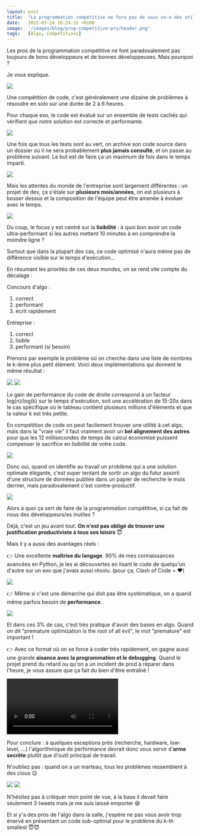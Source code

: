 ```yaml
---
layout: post
title:  "La programmation compétitive ne fera pas de vous un·e dev utile"
date:   2022-03-24 16:24:32 +0100
image:  '/images/blog/prog-competitive-pro/header.png'
tags:   [Algo, Compétitions]
---
```


Les pros de la programmation compétitive ne font paradoxalement pas toujours de bons développeurs et de bonnes développeuses. Mais pourquoi ?

Je vous explique. 

<div class="gallery-box">
  <div class="gallery">
  <img src="/images/blog/prog-competitive-pro/1507015516354846736-FOn-oBPUYBIbqev.jpg" draggable="false">
  </div>
</div>

Une compétition de code, c'est généralement une dizaine de problèmes à résoudre en solo sur une durée de 2 à 6 heures.

Pour chaque exo, le code est évalué sur un ensemble de tests cachés qui vérifient que notre solution est correcte et performante. 

<div class="gallery-box">
  <div class="gallery">
  <img src="/images/blog/prog-competitive-pro/1507015523413868559-FOn-oaxVsBcOyT8.jpg" draggable="false">
  </div>
</div>

Une fois que tous les tests sont au vert, on archive son code source dans un dossier où il ne sera probablement **plus jamais consulté**, et on passe au problème suivant. Le but est de faire ça un maximum de fois dans le temps imparti. 

<div class="gallery-box">
  <div class="gallery">
  <img src="/images/blog/prog-competitive-pro/1507015530409910272-FOn-oz5VcBY1bt-.png" draggable="false">
  </div>
</div>

Mais les attentes du monde de l'entreprise sont largement différentes : un projet de dev, ça s'étale sur **plusieurs mois/années**, on est plusieurs à bosser dessus et la composition de l'équipe peut être amenée à évoluer avec le temps. 

<div class="gallery-box">
  <div class="gallery">
  <img src="/images/blog/prog-competitive-pro/1507015542149812225-FOn-pdLVsAAb2Wi.jpg" draggable="false">
  </div>
</div>

Du coup, le focus y est centré sur la **lisibilité** : à quoi bon avoir un code ultra-performant si les autres mettent 10 minutes à en comprendre la moindre ligne ?

Surtout que dans la plupart des cas, ce code optimisé n'aura même pas de différence visible sur le temps d'exécution...

En résumant les priorités de ces deux mondes, on se rend vite compte du décalage :

Concours d'algo :

1. correct
2. performant
3. écrit rapidement

Entreprise :

1. correct
2. lisible
3. performant (si besoin)

Prenons par exemple le problème où on cherche dans une liste de nombres le k-ième plus petit élément. Voici deux implémentations qui donnent le même résultat : 

<div class="gallery-box">
  <div class="gallery">
  <img src="/images/blog/prog-competitive-pro/1507015558771793933-FOn-qODVsAoNaIv.jpg" draggable="false">
  <img src="/images/blog/prog-competitive-pro/1507015558771793933-FOn-qdUVcAE9CdD.jpg" draggable="false">
  </div>
</div>

Le gain de performance du code de droite correspond à un facteur log(n)/log(k) sur le temps d'exécution, soit une accélération de 15-20x dans le cas spécifique où le tableau contient plusieurs millions d'éléments et que la valeur k est très petite.

En compétition de code on peut facilement trouver une utilité à cet algo, mais dans la "vraie vie" il faut vraiment avoir un **bel alignement des astres** pour que les 12 millisecondes de temps de calcul économisé puissent compenser le sacrifice en lisibilité de votre code. 

<div class="gallery-box">
  <div class="gallery">
  <img src="/images/blog/prog-competitive-pro/1507015568003526677-FOn-rBjVkA4g1Rn.jpg" draggable="false">
  </div>
</div>

Donc oui, quand on identifie au travail un problème qui a une solution optimale élégante, c'est super tentant de sortir un algo du futur assorti d'une structure de données publiée dans un papier de recherche le mois dernier, mais paradoxalement c'est contre-productif. 

<div class="gallery-box">
  <div class="gallery">
  <img src="/images/blog/prog-competitive-pro/1507015575859449857-FOn-rb-VUAgKphD.jpg" draggable="false">
  </div>
</div>

Alors à quoi ça sert de faire de la programmation compétitive, si ça fait de nous des développeurs/es inutiles ?

Déjà, c'est un jeu avant tout. **On n'est pas obligé de trouver une justification productiviste à tous ses loisirs** 😇

Mais il y a aussi des avantages réels :

👉 Une excellente **maîtrise du langage**. 90% de mes connaissances avancées en Python, je les ai découvertes en lisant le code de quelqu'un d'autre sur un exo que j'avais aussi résolu. (pour ça, Clash of Code = ❤️) 

<div class="gallery-box">
  <div class="gallery">
  <img src="/images/blog/prog-competitive-pro/1507015589256065033-FOn-sJ1VEA835x7.jpg" draggable="false">
  </div>
</div>

👉 Même si c'est une démarche qui doit pas être systématique, on a quand même parfois besoin de **performance**.

<div class="gallery-box">
  <div class="gallery">
  <img src="/images/blog/prog-competitive-pro/1507015596017274897-FOn-spHVIA4Ujkl.jpg" draggable="false">
  </div>
</div>

Et dans ces 3% de cas, c'est très pratique d'avoir des bases en algo. Quand on dit "premature optimization is the root of all evil", le mot "premature" est important ! 

👉 Avec ce format où on se force à coder très rapidement, on gagne aussi une grande **aisance avec la programmation et le debugging**. Quand le projet prend du retard ou qu'on a un incident de prod à réparer dans l'heure, je vous assure que ça fait du bien d'être entraîné ! 

<div class="gallery-box">
  <div class="gallery">
<video autoplay loop>  <source src="/images/blog/prog-competitive-pro/1507015614497390597-FOn-s-iVQAkElaG.mp4" type="video/mp4"></video>  </div>
</div>

Pour conclure : à quelques exceptions près (recherche, hardware, low-level, ...) l'algorithmique de performance devrait donc vous servir d'**arme secrète** plutôt que d'outil principal de travail.

N'oubliez pas : quand on a un marteau, tous les problèmes ressemblent à des clous 😉 

<div class="gallery-box">
  <div class="gallery">
  <img src="/images/blog/prog-competitive-pro/1507015627499737096-FOn-uUmUcAIx_-6.jpg" draggable="false">
  <img src="/images/blog/prog-competitive-pro/1507015627499737096-FOn-ufqVUAIKfPp.jpg" draggable="false">
  </div>
</div>

N'hésitez pas à critiquer mon point de vue, à la base il devait faire seulement 3 tweets mais je me suis laissé emporter 😅

Et si y'a des pros de l'algo dans la salle, j'espère ne pas vous avoir trop énervé en présentant un code sub-optimal pour le problème du k-th smallest 😇😈
